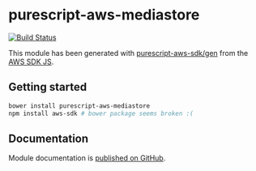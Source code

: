 # purescript-aws-mediastore

[![Build Status](https://app.wercker.com/status/5909b9e96d1080804b17a28f72f87b6b/s/master)](https://app.wercker.com/project/byKey/5909b9e96d1080804b17a28f72f87b6b)

This module has been generated with [purescript-aws-sdk/gen](https://github.com/purescript-aws-sdk/gen) from the [AWS SDK JS](https://github.com/aws/aws-sdk-js).

## Getting started

```sh
bower install purescript-aws-mediastore
npm install aws-sdk # bower package seems broken :(
```

## Documentation

Module documentation is [published on GitHub](https://github.com/purescript-aws-sdk/purescript-aws-mediastore/tree/master/docs).
